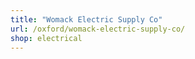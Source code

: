 ```yaml
---
title: "Womack Electric Supply Co"
url: /oxford/womack-electric-supply-co/
shop: electrical
---
```

